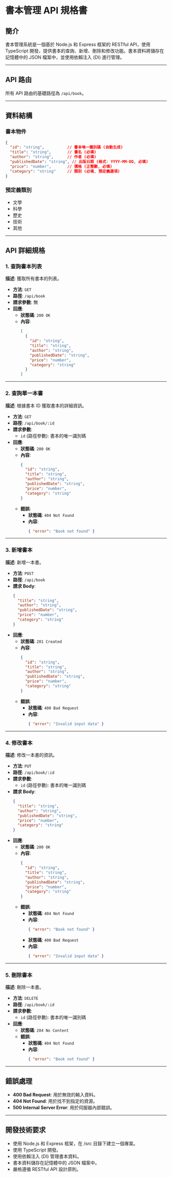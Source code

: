 # 書本管理 API 規格書

## 簡介
書本管理系統是一個基於 Node.js 和 Express 框架的 RESTful API，使用 TypeScript 開發，提供書本的查詢、新增、刪除和修改功能。書本資料將儲存在記憶體中的 JSON 檔案中，並使用依賴注入 (DI) 進行管理。

---

## API 路由
所有 API 路由的基礎路徑為 `/api/book`。

---

## 資料結構
### 書本物件
```json
{
  "id": "string",          // 書本唯一識別碼 (自動生成)
  "title": "string",       // 書名 (必填)
  "author": "string",      // 作者 (必填)
  "publishedDate": "string", // 出版日期 (格式: YYYY-MM-DD, 必填)
  "price": "number",       // 價格 (正整數, 必填)
  "category": "string"     // 類別 (必填, 預定義選項)
}
```

### 預定義類別
- 文學
- 科學
- 歷史
- 技術
- 其他

---

## API 詳細規格

### 1. 查詢書本列表
**描述**: 獲取所有書本的列表。

- **方法**: `GET`
- **路徑**: `/api/book`
- **請求參數**: 無
- **回應**:
  - **狀態碼**: `200 OK`
  - **內容**:
    ```json
    [
      {
        "id": "string",
        "title": "string",
        "author": "string",
        "publishedDate": "string",
        "price": "number",
        "category": "string"
      }
    ]
    ```

---

### 2. 查詢單一本書
**描述**: 根據書本 ID 獲取書本的詳細資訊。

- **方法**: `GET`
- **路徑**: `/api/book/:id`
- **請求參數**:
  - `id` (路徑參數): 書本的唯一識別碼
- **回應**:
  - **狀態碼**: `200 OK`
  - **內容**:
    ```json
    {
      "id": "string",
      "title": "string",
      "author": "string",
      "publishedDate": "string",
      "price": "number",
      "category": "string"
    }
    ```
  - **錯誤**:
    - **狀態碼**: `404 Not Found`
    - **內容**:
      ```json
      { "error": "Book not found" }
      ```

---

### 3. 新增書本
**描述**: 新增一本書。

- **方法**: `POST`
- **路徑**: `/api/book`
- **請求 Body**:
  ```json
  {
    "title": "string",
    "author": "string",
    "publishedDate": "string",
    "price": "number",
    "category": "string"
  }
  ```
- **回應**:
  - **狀態碼**: `201 Created`
  - **內容**:
    ```json
    {
      "id": "string",
      "title": "string",
      "author": "string",
      "publishedDate": "string",
      "price": "number",
      "category": "string"
    }
    ```
  - **錯誤**:
    - **狀態碼**: `400 Bad Request`
    - **內容**:
      ```json
      { "error": "Invalid input data" }
      ```

---

### 4. 修改書本
**描述**: 修改一本書的資訊。

- **方法**: `PUT`
- **路徑**: `/api/book/:id`
- **請求參數**:
  - `id` (路徑參數): 書本的唯一識別碼
- **請求 Body**:
  ```json
  {
    "title": "string",
    "author": "string",
    "publishedDate": "string",
    "price": "number",
    "category": "string"
  }
  ```
- **回應**:
  - **狀態碼**: `200 OK`
  - **內容**:
    ```json
    {
      "id": "string",
      "title": "string",
      "author": "string",
      "publishedDate": "string",
      "price": "number",
      "category": "string"
    }
    ```
  - **錯誤**:
    - **狀態碼**: `404 Not Found`
    - **內容**:
      ```json
      { "error": "Book not found" }
      ```
    - **狀態碼**: `400 Bad Request`
    - **內容**:
      ```json
      { "error": "Invalid input data" }
      ```

---

### 5. 刪除書本
**描述**: 刪除一本書。

- **方法**: `DELETE`
- **路徑**: `/api/book/:id`
- **請求參數**:
  - `id` (路徑參數): 書本的唯一識別碼
- **回應**:
  - **狀態碼**: `204 No Content`
  - **錯誤**:
    - **狀態碼**: `404 Not Found`
    - **內容**:
      ```json
      { "error": "Book not found" }
      ```

---

## 錯誤處理
- **400 Bad Request**: 用於無效的輸入資料。
- **404 Not Found**: 用於找不到指定的資源。
- **500 Internal Server Error**: 用於伺服器內部錯誤。

---

## 開發技術要求
- 使用 Node.js 和 Express 框架，在 /src 目錄下建立一個專案。
- 使用 TypeScript 開發。
- 使用依賴注入 (DI) 管理書本資料。
- 書本資料儲存在記憶體中的 JSON 檔案中。
- 嚴格遵循 RESTful API 設計原則。
